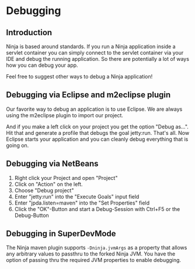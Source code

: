 Debugging
==========

Introduction
------------

Ninja is based around standards. If you run a Ninja application inside a servlet container you can simply
connect to the servlet container via your IDE and debug the running application. So there are
potentially a lot of ways how you can debug your app.

Feel free to suggest other ways to debug a Ninja application!


Debugging via Eclipse and m2eclipse plugin
------------------------------------------

Our favorite way to debug an application is to use Eclipse. We are always using the m2eclipse plugin to import our
project.

And if you make a left click on your project you get the option "Debug as...". Hit that and generate a profile
that debugs the goal jetty:run. That's all. Now Eclipse starts your application and you can cleanly debug
everything that is going on.

Debugging via NetBeans
----------------------
1. Right click your Project and open "Project"
2. Click on "Action" on the left.
3. Choose "Debug project"
4. Enter "jetty:run" into the "Execute Goals" input field
5. Enter "jpda.listen=maven" into the "Set Properties" field
6. Click the "OK"-Button and start a Debug-Session with Ctrl+F5 or the Debug-Button

Debugging in SuperDevMode
------------------------------------------

The Ninja maven plugin supports `-Dninja.jvmArgs` as a property that allows any
arbitrary values to passthru to the forked Ninja JVM.  You have the option of passing
thru the required JVM properties to enable debugging.